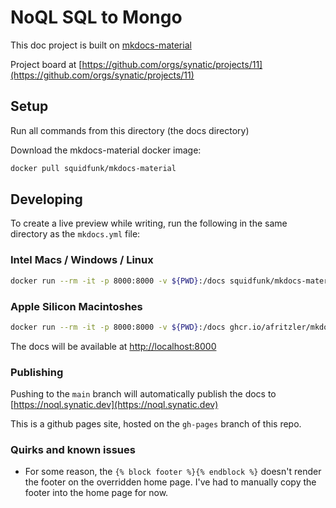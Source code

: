 # NoQL SQL to Mongo 

This doc project is built on [mkdocs-material](https://squidfunk.github.io/mkdocs-material/)

Project board at [https://github.com/orgs/synatic/projects/11](https://github.com/orgs/synatic/projects/11)

## Setup

Run all commands from this directory (the docs directory)

Download the mkdocs-material docker image:

```bash
docker pull squidfunk/mkdocs-material
```

## Developing

To create a live preview while writing, run the following in the same directory as the `mkdocs.yml` file:
### Intel Macs / Windows / Linux

```bash
docker run --rm -it -p 8000:8000 -v ${PWD}:/docs squidfunk/mkdocs-material
```

### Apple Silicon Macintoshes

```bash
docker run --rm -it -p 8000:8000 -v ${PWD}:/docs ghcr.io/afritzler/mkdocs-material
```

The docs will be available at [http://localhost:8000](http://localhost:8000)

### Publishing

Pushing to the `main` branch will automatically publish the docs to [https://noql.synatic.dev](https://noql.synatic.dev) 

This is a github pages site, hosted on the `gh-pages` branch of this repo.

### Quirks and known issues

* For some reason, the `{% block footer %}{% endblock %}` doesn't render the footer on the overridden home page. I've had to manually copy the footer into the home page for now.